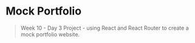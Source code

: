 # Mock Portfolio
> Week 10 - Day 3 Project - using React and React Router to create a mock portfolio website.
